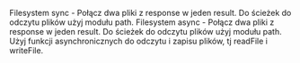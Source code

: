 Filesystem sync - Połącz dwa pliki z response  w jeden result. Do ścieżek do odczytu plików użyj modułu path.
Filesystem async - Połącz dwa pliki z response  w jeden result. Do ścieżek do odczytu plików użyj modułu path. Użyj funkcji asynchronicznych do odczytu i zapisu plików, tj readFile i writeFile.
